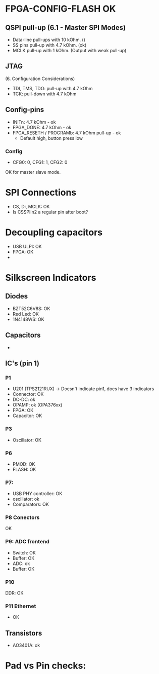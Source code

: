 # FPGA-CONFIG-FLASH OK
## QSPI pull-up (6.1 - Master SPI Modes)

- Data-line pull-ups with 10 kOhm. ()
- SS pins pull-up with 4.7 kOhm. (ok)
- MCLK pull-up with 1 kOhm. (Output with weak pull-up)


## JTAG
(6. Configuration Considerations)

- TDI, TMS, TDO: pull-up with 4.7 kOhm
- TCK: pull-down with 4.7 kOhm

## Config-pins
- INITn: 4.7 kOhm - ok
- FPGA_DONE: 4.7 kOhm - ok
- FPGA_RESETH / PROGRAMb: 4.7 kOhm pull-up - ok
	- Default high, button press low

### Config
- CFG0: 0, CFG1: 1, CFG2: 0

OK for master slave mode.

# SPI Connections

- CS, Di, MCLK: OK
- Is CSSPIin2 a regular pin after boot? 

# Decoupling capacitors
- USB ULPI: OK
- FPGA: OK
- 

# Silkscreen Indicators
## Diodes 
- BZT52C6V8S: OK
- Red Led: OK
- 1N4148WS: OK

## Capacitors
- 

## IC's (pin 1)
### P1
- U201 (TPS2121RUX) -> Doesn't indicate pin1, does have 3 indicators
- Connector: OK
- DC-DC: ok
- OPAMP: ok (OPA376xx)
- FPGA: OK
- Capacitor: OK

### P3
- Oscillator: OK

### P6
- PMOD: OK
- FLASH: OK

### P7: 
- USB PHY controller: OK
- oscillator: ok
- Comparators: OK

### P8 Conectors
OK

### P9: ADC frontend
- Switch: OK
- Buffer: OK
- ADC: ok
- Buffer: OK

### P10
DDR: OK

### P11 Ethernet
- OK

## Transistors
- AO3401A: ok

# Pad vs Pin checks:

